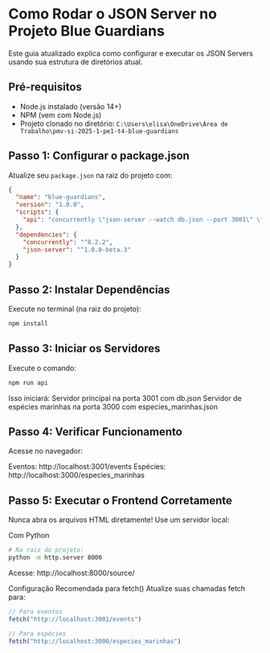# Como Rodar o JSON Server no Projeto Blue Guardians

Este guia atualizado explica como configurar e executar os JSON Servers usando sua estrutura de diretórios atual.

## Pré-requisitos
- Node.js instalado (versão 14+)
- NPM (vem com Node.js)
- Projeto clonado no diretório: `C:\Users\elisa\OneDrive\Área de Trabalho\pmv-si-2025-1-pe1-t4-blue-guardians`

## Passo 1: Configurar o package.json

Atualize seu `package.json` na raiz do projeto com:

```json
{
  "name": "blue-guardians",
  "version": "1.0.0",
  "scripts": {
    "api": "concurrently \"json-server --watch db.json --port 3001\" \"json-server --watch especies_marinhas.json --port 3000\""
  },
  "dependencies": {
    "concurrently": "^8.2.2",
    "json-server": "^1.0.0-beta.3"
  }
}
```
## Passo 2: Instalar Dependências
Execute no terminal (na raiz do projeto):

```bash
npm install
```
## Passo 3: Iniciar os Servidores
Execute o comando:

```bash
npm run api
```

Isso iniciará:
Servidor principal na porta 3001 com db.json
Servidor de espécies marinhas na porta 3000 com especies_marinhas.json

## Passo 4: Verificar Funcionamento
Acesse no navegador:

Eventos: http://localhost:3001/events
Espécies: http://localhost:3000/especies_marinhas

## Passo 5: Executar o Frontend Corretamente
Nunca abra os arquivos HTML diretamente! Use um servidor local:

Com Python
```bash
# Na raiz do projeto:
python -m http.server 8000
```
Acesse: http://localhost:8000/source/

Configuração Recomendada para fetch()
Atualize suas chamadas fetch para:

```javascript
// Para eventos
fetch("http://localhost:3001/events")

// Para espécies
fetch("http://localhost:3000/especies_marinhas")
```
